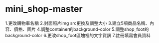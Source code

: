 # mini_shop-master
1.更改購物車名稱
2.封面照片img src更換及調整大小
3.建立5項商品名稱、內容、價格、圖片
4.調整container的background-color
5.調整shop_foot的background-color
6.更改shop_foot區塊裡的文字資訊
7.註冊填寫會員資料
